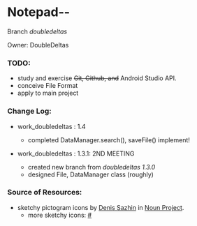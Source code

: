 Notepad--
===
Branch _doubledeltas_

Owner: DoubleDeltas

### TODO:
+ study and exercise ~~Git, Github, and~~ Android Studio API.
+ conceive File Format
+ apply to main project 

### Change Log:
+ work_doubledeltas : 1.4
    + completed DataManager.search(), saveFile() implement!

+ work_doubledeltas : 1.3.1: 2ND MEETING
    + created new branch from _doubledeltas 1.3.0_
    + designed File, DataManager class (roughly) 

### Source of Resources:
 * sketchy pictogram icons by [Denis Sazhin](https://thenounproject.com/iconka/ "Click to go to the profile") in [Noun Project](https://thenounproject.com/, "click to go to Noun Project").
    + more sketchy icons: [#](https://thenounproject.com/iconka/collection/sketchy-icons/ "Click to the collection")
